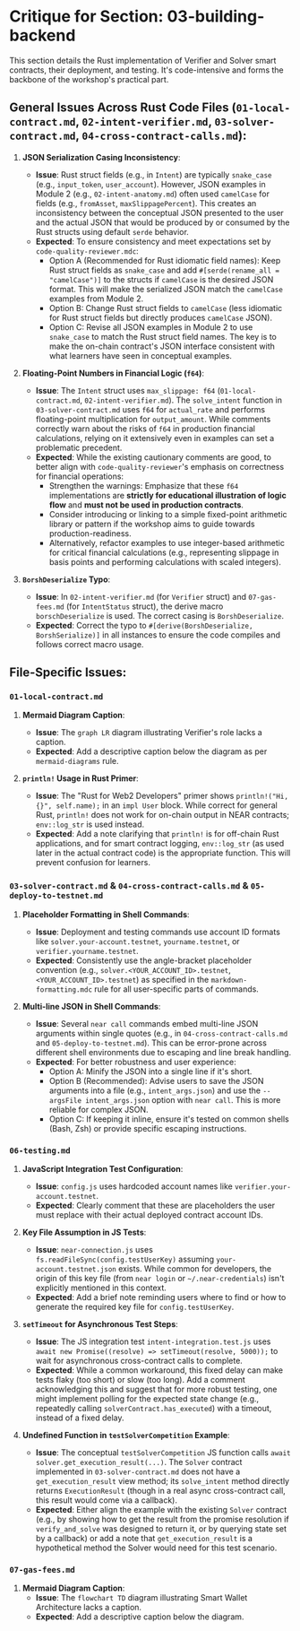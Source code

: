 # Critique for Section: 03-building-backend

This section details the Rust implementation of Verifier and Solver smart contracts, their deployment, and testing. It's code-intensive and forms the backbone of the workshop's practical part.

## General Issues Across Rust Code Files (`01-local-contract.md`, `02-intent-verifier.md`, `03-solver-contract.md`, `04-cross-contract-calls.md`):

1.  **JSON Serialization Casing Inconsistency**:

    - **Issue**: Rust struct fields (e.g., in `Intent`) are typically `snake_case` (e.g., `input_token`, `user_account`). However, JSON examples in Module 2 (e.g., `02-intent-anatomy.md`) often used `camelCase` for fields (e.g., `fromAsset`, `maxSlippagePercent`). This creates an inconsistency between the conceptual JSON presented to the user and the actual JSON that would be produced by or consumed by the Rust structs using default `serde` behavior.
    - **Expected**: To ensure consistency and meet expectations set by `code-quality-reviewer.mdc`:
      - Option A (Recommended for Rust idiomatic field names): Keep Rust struct fields as `snake_case` and add `#[serde(rename_all = "camelCase")]` to the structs if `camelCase` is the desired JSON format. This will make the serialized JSON match the `camelCase` examples from Module 2.
      - Option B: Change Rust struct fields to `camelCase` (less idiomatic for Rust struct fields but directly produces `camelCase` JSON).
      - Option C: Revise all JSON examples in Module 2 to use `snake_case` to match the Rust struct field names.
        The key is to make the on-chain contract's JSON interface consistent with what learners have seen in conceptual examples.

2.  **Floating-Point Numbers in Financial Logic (`f64`)**:

    - **Issue**: The `Intent` struct uses `max_slippage: f64` (`01-local-contract.md`, `02-intent-verifier.md`). The `solve_intent` function in `03-solver-contract.md` uses `f64` for `actual_rate` and performs floating-point multiplication for `output_amount`. While comments correctly warn about the risks of `f64` in production financial calculations, relying on it extensively even in examples can set a problematic precedent.
    - **Expected**: While the existing cautionary comments are good, to better align with `code-quality-reviewer`'s emphasis on correctness for financial operations:
      - Strengthen the warnings: Emphasize that these `f64` implementations are **strictly for educational illustration of logic flow** and **must not be used in production contracts**.
      - Consider introducing or linking to a simple fixed-point arithmetic library or pattern if the workshop aims to guide towards production-readiness.
      - Alternatively, refactor examples to use integer-based arithmetic for critical financial calculations (e.g., representing slippage in basis points and performing calculations with scaled integers).

3.  **`BorshDeserialize` Typo**:
    - **Issue**: In `02-intent-verifier.md` (for `Verifier` struct) and `07-gas-fees.md` (for `IntentStatus` struct), the derive macro `borschDeserialize` is used. The correct casing is `BorshDeserialize`.
    - **Expected**: Correct the typo to `#[derive(BorshDeserialize, BorshSerialize)]` in all instances to ensure the code compiles and follows correct macro usage.

## File-Specific Issues:

### `01-local-contract.md`

1.  **Mermaid Diagram Caption**:

    - **Issue**: The `graph LR` diagram illustrating Verifier's role lacks a caption.
    - **Expected**: Add a descriptive caption below the diagram as per `mermaid-diagrams` rule.

2.  **`println!` Usage in Rust Primer**:
    - **Issue**: The "Rust for Web2 Developers" primer shows `println!("Hi, {}", self.name);` in an `impl User` block. While correct for general Rust, `println!` does not work for on-chain output in NEAR contracts; `env::log_str` is used instead.
    - **Expected**: Add a note clarifying that `println!` is for off-chain Rust applications, and for smart contract logging, `env::log_str` (as used later in the actual contract code) is the appropriate function. This will prevent confusion for learners.

### `03-solver-contract.md` & `04-cross-contract-calls.md` & `05-deploy-to-testnet.md`

1.  **Placeholder Formatting in Shell Commands**:

    - **Issue**: Deployment and testing commands use account ID formats like `solver.your-account.testnet`, `yourname.testnet`, or `verifier.yourname.testnet`.
    - **Expected**: Consistently use the angle-bracket placeholder convention (e.g., `solver.<YOUR_ACCOUNT_ID>.testnet`, `<YOUR_ACCOUNT_ID>.testnet`) as specified in the `markdown-formatting.mdc` rule for all user-specific parts of commands.

2.  **Multi-line JSON in Shell Commands**:
    - **Issue**: Several `near call` commands embed multi-line JSON arguments within single quotes (e.g., in `04-cross-contract-calls.md` and `05-deploy-to-testnet.md`). This can be error-prone across different shell environments due to escaping and line break handling.
    - **Expected**: For better robustness and user experience:
      - Option A: Minify the JSON into a single line if it's short.
      - Option B (Recommended): Advise users to save the JSON arguments into a file (e.g., `intent_args.json`) and use the `--argsFile intent_args.json` option with `near call`. This is more reliable for complex JSON.
      - Option C: If keeping it inline, ensure it's tested on common shells (Bash, Zsh) or provide specific escaping instructions.

### `06-testing.md`

1.  **JavaScript Integration Test Configuration**:

    - **Issue**: `config.js` uses hardcoded account names like `verifier.your-account.testnet`.
    - **Expected**: Clearly comment that these are placeholders the user must replace with their actual deployed contract account IDs.

2.  **Key File Assumption in JS Tests**:

    - **Issue**: `near-connection.js` uses `fs.readFileSync(config.testUserKey)` assuming `your-account.testnet.json` exists. While common for developers, the origin of this key file (from `near login` or `~/.near-credentials`) isn't explicitly mentioned in this context.
    - **Expected**: Add a brief note reminding users where to find or how to generate the required key file for `config.testUserKey`.

3.  **`setTimeout` for Asynchronous Test Steps**:

    - **Issue**: The JS integration test `intent-integration.test.js` uses `await new Promise((resolve) => setTimeout(resolve, 5000));` to wait for asynchronous cross-contract calls to complete.
    - **Expected**: While a common workaround, this fixed delay can make tests flaky (too short) or slow (too long). Add a comment acknowledging this and suggest that for more robust testing, one might implement polling for the expected state change (e.g., repeatedly calling `solverContract.has_executed`) with a timeout, instead of a fixed delay.

4.  **Undefined Function in `testSolverCompetition` Example**:
    - **Issue**: The conceptual `testSolverCompetition` JS function calls `await solver.get_execution_result(...)`. The `Solver` contract implemented in `03-solver-contract.md` does not have a `get_execution_result` view method; its `solve_intent` method directly returns `ExecutionResult` (though in a real async cross-contract call, this result would come via a callback).
    - **Expected**: Either align the example with the existing `Solver` contract (e.g., by showing how to get the result from the promise resolution if `verify_and_solve` was designed to return it, or by querying state set by a callback) or add a note that `get_execution_result` is a hypothetical method the Solver would need for this test scenario.

### `07-gas-fees.md`

1.  **Mermaid Diagram Caption**:
    - **Issue**: The `flowchart TD` diagram illustrating Smart Wallet Architecture lacks a caption.
    - **Expected**: Add a descriptive caption below the diagram.
